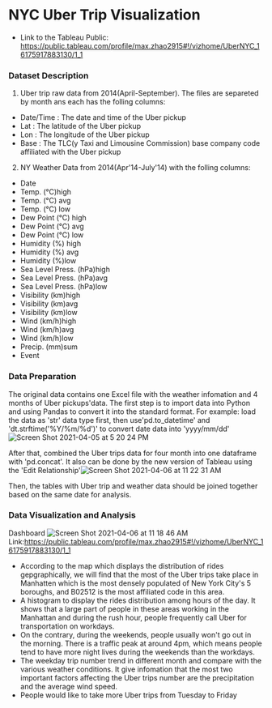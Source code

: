 # NYC Uber Trip Visualization

- Link to the Tableau Public:
https://public.tableau.com/profile/max.zhao2915#!/vizhome/UberNYC_16175917883130/1_1



### Dataset Description

1. Uber trip raw data from 2014(April-September). The files are separeted by month ans each has the folling columns:
 - Date/Time : The date and time of the Uber pickup
 - Lat : The latitude of the Uber pickup
 - Lon : The longitude of the Uber pickup
 - Base : The TLC(y Taxi and Limousine Commission) base company code affiliated with the Uber pickup
2. NY Weather Data from 2014(Apr'14-July'14) with the folling columns:
 - Date
 - Temp. (°C)high
 - Temp. (°C) avg
 - Temp. (°C) low
 - Dew Point (°C) high
 - Dew Point (°C) avg
 - Dew Point (°C) low
 - Humidity (%) high
 - Humidity (%) avg
 - Humidity (%)low
 - Sea Level Press. (hPa)high
 - Sea Level Press. (hPa)avg
 - Sea Level Press. (hPa)low
 - Visibility (km)high
 - Visibility (km)avg
 - Visibility (km)low
 - Wind (km/h)high
 - Wind (km/h)avg
 - Wind (km/h)low
 - Precip. (mm)sum
 - Event


### Data Preparation
The original data contains one Excel file with the weather infomation and 4 months of Uber pickups'data.
The first step is to import data into Python and using Pandas to convert it into the standard format. For example: load the data as 'str' data type first, then use'pd.to_datetime' and 'dt.strftime('%Y/%m/%d')' to convert date data into 'yyyy/mm/dd'
![Screen Shot 2021-04-05 at 5 20 24 PM](https://user-images.githubusercontent.com/69823722/113733726-bdfc8280-96c8-11eb-96a2-8f3852cd248b.png)

After that, combined the Uber trips data for four month into one dataframe with 'pd.concat'. It also can be done by the new version of Tableau using the 'Edit Relationship'![Screen Shot 2021-04-06 at 11 22 31 AM](https://user-images.githubusercontent.com/69823722/113735870-a32b0d80-96ca-11eb-8e06-b844c734920b.png)

Then, the tables with Uber trip and weather data should be joined together based on the same date for analysis.

### Data Visualization and Analysis
Dashboard
![Screen Shot 2021-04-06 at 11 18 46 AM](https://user-images.githubusercontent.com/69823722/113735123-f2247300-96c9-11eb-82d8-41f8d4f9bec6.png)
Link:https://public.tableau.com/profile/max.zhao2915#!/vizhome/UberNYC_16175917883130/1_1

- According to the map which displays the distribution of rides gepgraphically, we will find that the most of the Uber trips take place in Manhatten which is the most densely populated of New York City's 5 boroughs, and B02512 is the most affiliated code in this area.
- A histogram to display the rides distribution among hours of the day. It shows that a large part of people in these areas working in the Manhattan and during the rush hour, people frequently call Uber for transportation on workdays.
- On the contrary, during the weekends, people usually won't go out in the morning. There is a traffic peak at around 4pm, which means people tend to have more night lives during the weekends than the workdays.
- The weekday trip number trend in different month and compare with the various weather conditions. It give infomation that the most two important factors affecting the Uber trips number are the precipitation and the average wind speed.
- People would like to take more Uber trips from Tuesday to Friday
  

